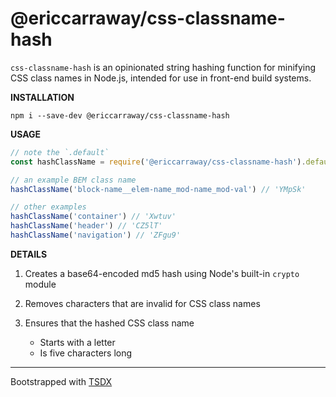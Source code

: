 # @ericcarraway/css-classname-hash

`css-classname-hash` is an opinionated string hashing function for minifying CSS class names in Node.js, intended for use in front-end build systems.

**INSTALLATION**

```
npm i --save-dev @ericcarraway/css-classname-hash
```

**USAGE**

```js
// note the `.default`
const hashClassName = require('@ericcarraway/css-classname-hash').default;

// an example BEM class name
hashClassName('block-name__elem-name_mod-name_mod-val') // 'YMpSk'

// other examples
hashClassName('container') // 'Xwtuv'
hashClassName('header') // 'CZ5lT'
hashClassName('navigation') // 'ZFgu9'
```

**DETAILS**

1. Creates a base64-encoded md5 hash using Node's built-in `crypto` module

2. Removes characters that are invalid for CSS class names

3. Ensures that the hashed CSS class name
    - Starts with a letter
    - Is five characters long

---

Bootstrapped with [TSDX](https://github.com/formium/tsdx)
